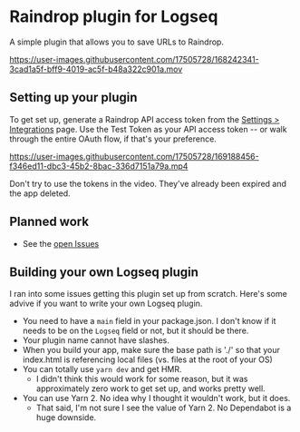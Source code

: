 # Raindrop plugin for Logseq

A simple plugin that allows you to save URLs to Raindrop.

https://user-images.githubusercontent.com/17505728/168242341-3cad1a5f-bff9-4019-ac5f-b48a322c901a.mov



## Setting up your plugin

To get set up, generate a Raindrop API access token from the [Settings >
Integrations](https://app.raindrop.io/settings/integrations) page. Use the Test
Token as your API access token -- or walk through the entire OAuth flow, if
that's your preference.

https://user-images.githubusercontent.com/17505728/169188456-f346ed11-dbc3-45b2-8bac-336d7151a79a.mp4

Don't try to use the tokens in the video. They've already been expired and the app deleted.

## Planned work

- See the [open Issues](https://github.com/phildenhoff/logseq-raindrop/issues)

## Building your own Logseq plugin

I ran into some issues getting this plugin set up from scratch. Here's some
advive if you want to write your own Logseq plugin.

- You need to have a `main` field in your package.json. I don't know if it
  needs to be on the `Logseq` field or not, but it should be there.
- Your plugin name cannot have slashes.
- When you build your app, make sure the base path is './' so that your
  index.html is referencing local files (vs. files at the root of your OS)
- You can totally use `yarn dev` and get HMR.
  - I didn't think this would work for some reason, but it was approximately
    zero work to get set up, and works pretty well.
- You can use Yarn 2. No idea why I thought it wouldn't work, but it does.
  - That said, I'm not sure I see the value of Yarn 2. No Dependabot is a huge
    downside.
